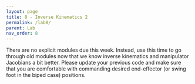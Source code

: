 ```yaml
---
layout: page
title: 8 - Inverse Kinematics 2
permalink: /lab8/
parent: Lab
nav_order: 8
---
```


There are no explicit modules due this week. Instead, use this time to go through old modules now that we know inverse kinematics and manipulator Jacobians a bit better. Please update your previous code and make sure that you are comfortable with commanding desired end-effector (or swing foot in the biped case) positions.